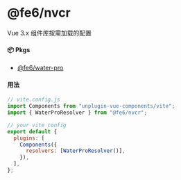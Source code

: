 # @fe6/nvcr

Vue 3.x 组件库按需加载的配置

#### 📦 Pkgs

- [@fe6/water-pro](http://water-v4.chjgo.com/)

#### 用法

```js
// vite.config.js
import Components from "unplugin-vue-components/vite";
import { WaterProResolver } from "@fe6/nvcr";

// your vite config
export default {
  plugins: [
    Components({
      resolvers: [WaterProResolver()],
    }),
  ],
};
```
